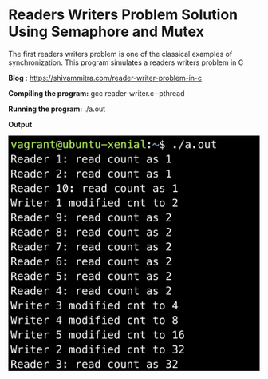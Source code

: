 # Readers Writers Problem Solution Using Semaphore and Mutex
The first readers writers problem is one of the classical examples of synchronization. This program simulates a readers writers problem in C

**Blog** : https://shivammitra.com/reader-writer-problem-in-c

<b>Compiling the program:</b> gcc reader-writer.c -pthread

<b>Running the program:</b> ./a.out

**Output**

![output](output.png)
